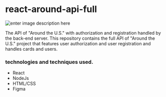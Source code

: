 # react-around-api-full
![enter image description here](https://i.imgur.com/PxzYZoO.png)

The API of "Around the U.S." with authorization and registration handled by the back-end server.
This repository contains the full API of "Around the U.S." project that features user authorization and user registration and handles cards and users.


### technologies and techniques used.

* React
* NodeJs
* HTML/CSS
* Figma

